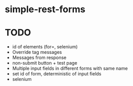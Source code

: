 simple-rest-forms
=================
TODO
=====
 * id of elements (for=, selenium)
 * Override tag messages
 * Messages from response
 * non-submit button + test page
 * Multiple input fields in different forms with same name
 * set id of form, deterministic of input fields
 * selenium